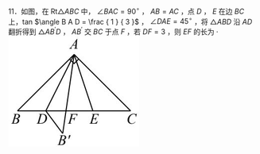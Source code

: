 11．如图，在 $\mathrm { R t } \triangle A B C$ 中， $\angle B A C = 9 0 ^ { \circ }$ ， $A B { = } A C$ ，点 $D$ ， $E$ 在边 $B C$ 上，tan $\angle B A D = \frac { 1 } { 3 }$ ， $\angle D A E { = } 4 5 ^ { \circ }$ ，将 $\triangle A B D$ 沿 $A D$ 翻折得到 $\triangle A B ^ { \prime } D$ ， $A B ^ { \prime }$ 交 $B C$ 于点 $F$ ，若 $D F { = } 3$ ，则 $E F$ 的长为 ·
![](<../../qs_image_DB/专题1-3_“12345”模型·选填压轴必备大招（共3种类型）（解析版）__/2befb7cc4939b8cd0e3637b9819285f6b5370f917fbc69c6953fe3b2445bc7e7.jpg>)
